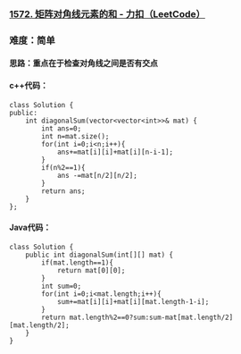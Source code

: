 ### [1572. 矩阵对角线元素的和 - 力扣（LeetCode）](https://leetcode.cn/problems/matrix-diagonal-sum/description/)

### 难度：简单

#### 思路：重点在于检查对角线之间是否有交点

#### c++代码：

```
class Solution {
public:
    int diagonalSum(vector<vector<int>>& mat) {
        int ans=0;
        int n=mat.size();
        for(int i=0;i<n;i++){
            ans+=mat[i][i]+mat[i][n-i-1];
        }
        if(n%2==1){
            ans -=mat[n/2][n/2];
        }
        return ans;
    }
};
```

#### Java代码：

```
class Solution {
    public int diagonalSum(int[][] mat) {
        if(mat.length==1){
            return mat[0][0];
        }
        int sum=0;
        for(int i=0;i<mat.length;i++){
            sum+=mat[i][i]+mat[i][mat.length-1-i];
        }
        return mat.length%2==0?sum:sum-mat[mat.length/2][mat.length/2];
    }
}
```

